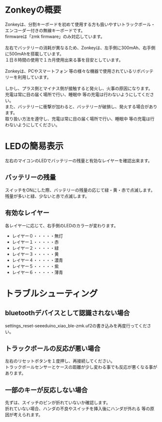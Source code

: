 # Zonkeyの概要

Zonkeyは、分割キーボードを初めて使用する方も扱いやすいトラックボール・エンコーダー付きの無線キーボードです。<br>
firmwareは「zmk firmware」のみ対応しています。<br>
<br>
左右でバッテリーの消耗が異なるため、Zonkeyは、左手側に300mAh、右手側に500mAhを搭載しています。<br>
１日８時間の使用で１カ月使用出来る事を目安としています。<br>
<br>
Zonkeyは、PCやスマートフォン 等の様々な機器で使用されているリボバッテリーを利用しています。<br>
<br>
しかし、プラス側とマイナス側が接触すると発火し、火事の原因になります。<br>
充電は常に目の届く場所で行い、睡眠中 等の充電は行わないようにしてください。<br>
また、バッテリーに衝撃が加わると、バッテリーが破損し、発火する場合があります。<br>
取り扱い方法を遵守し、充電は常に目の届く場所で行い、睡眠中 等の充電は行わないようにしてください。<br>

# LEDの簡易表示

左右のマイコンのLEDでバッテリーの残量と有効なレイヤーを確認出来ます。<br>

## バッテリーの残量

スイッチをONにした際、バッテリーの残量の応じて緑・黄・赤で点滅します。<br>
残量が多いと緑、少ないと赤で点滅します。<br>

## 有効なレイヤー

各レイヤーに応じて、右手側のLEDのカラーが変わります。<br>

- レイヤー０・・・・・無灯
- レイヤー１・・・・・赤
- レイヤー２・・・・・緑
- レイヤー３・・・・・黄
- レイヤー４・・・・・濃青
- レイヤー５・・・・・紫
- レイヤー６・・・・・薄青

# トラブルシューティング

## bluetoothデバイスとして認識されない場合

settings_reset-seeeduino_xiao_ble-zmk.uf2の書き込みを再度行ってください。<br>

## トラックボールの反応が悪い場合

左右のリセットボタンを１度押し、再接続してください。<br>
トラックボールセンサーとケースの距離が少し変わる事でも反応が悪くなる事があります。<br>

## 一部のキーが反応しない場合

先ずは、スイッチのピンが折れていないか確認します。<br>
折れていない場合、ハンダの不良やスイッチを挿入後にハンダが外れる 等の原因が考えられます。<br>

